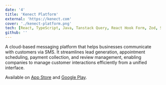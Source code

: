 ```yaml
---
date: '4'
title: 'Kenect Platform'
external: 'https://kenect.com'
cover: './kenect-platform.png'
tech: [React, TypeScript, Java, Tanstack Query, React Hook Form, Zod, Swagger]
github: ''
---
```


A cloud-based messaging platform that helps businesses communicate with customers via SMS. It streamlines lead generation, appointment scheduling, payment collection, and review management, enabling companies to manage customer interactions efficiently from a unified interface.

Available on [App Store](https://apps.apple.com/us/app/kenect-messaging-platform/id1411647831) and [Google Play](https://play.google.com/store/apps/details?id=com.kenect.mobile1&hl=en_US).
